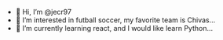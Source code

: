 - 👋 Hi, I’m @jecr97
- 👀 I’m interested in futball soccer, my favorite team is Chivas...
- 🌱 I’m currently learning react, and I would like learn Python...
<!---
jecr97/jecr97 is a ✨ special ✨ repository because its `README.md` (this file) appears on your GitHub profile.
You can click the Preview link to take a look at your changes.
--->
